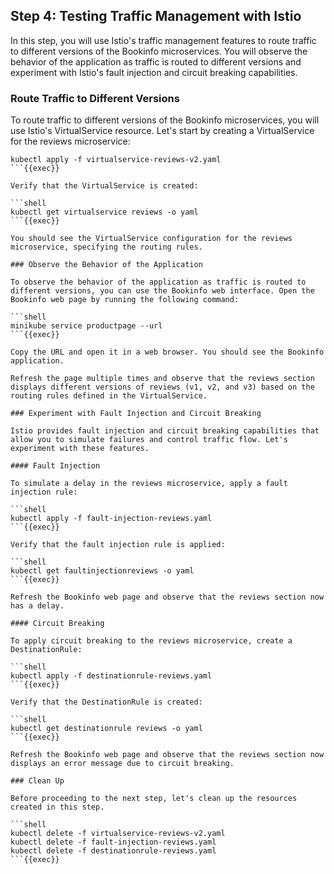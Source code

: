 ## Step 4: Testing Traffic Management with Istio

In this step, you will use Istio's traffic management features to route traffic to different versions of the Bookinfo microservices. You will observe the behavior of the application as traffic is routed to different versions and experiment with Istio's fault injection and circuit breaking capabilities.

### Route Traffic to Different Versions

To route traffic to different versions of the Bookinfo microservices, you will use Istio's VirtualService resource. Let's start by creating a VirtualService for the reviews microservice:

```shell
kubectl apply -f virtualservice-reviews-v2.yaml
```{{exec}}

Verify that the VirtualService is created:

```shell
kubectl get virtualservice reviews -o yaml
```{{exec}}

You should see the VirtualService configuration for the reviews microservice, specifying the routing rules.

### Observe the Behavior of the Application

To observe the behavior of the application as traffic is routed to different versions, you can use the Bookinfo web interface. Open the Bookinfo web page by running the following command:

```shell
minikube service productpage --url
```{{exec}}

Copy the URL and open it in a web browser. You should see the Bookinfo application.

Refresh the page multiple times and observe that the reviews section displays different versions of reviews (v1, v2, and v3) based on the routing rules defined in the VirtualService.

### Experiment with Fault Injection and Circuit Breaking

Istio provides fault injection and circuit breaking capabilities that allow you to simulate failures and control traffic flow. Let's experiment with these features.

#### Fault Injection

To simulate a delay in the reviews microservice, apply a fault injection rule:

```shell
kubectl apply -f fault-injection-reviews.yaml
```{{exec}}

Verify that the fault injection rule is applied:

```shell
kubectl get faultinjectionreviews -o yaml
```{{exec}}

Refresh the Bookinfo web page and observe that the reviews section now has a delay.

#### Circuit Breaking

To apply circuit breaking to the reviews microservice, create a DestinationRule:

```shell
kubectl apply -f destinationrule-reviews.yaml
```{{exec}}

Verify that the DestinationRule is created:

```shell
kubectl get destinationrule reviews -o yaml
```{{exec}}

Refresh the Bookinfo web page and observe that the reviews section now displays an error message due to circuit breaking.

### Clean Up

Before proceeding to the next step, let's clean up the resources created in this step.

```shell
kubectl delete -f virtualservice-reviews-v2.yaml
kubectl delete -f fault-injection-reviews.yaml
kubectl delete -f destinationrule-reviews.yaml
```{{exec}}